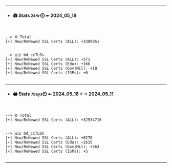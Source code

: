 

---
- #### 🖨️ **Stats** `24Hr`⏲️ ➼ 2024_05_18
```console


--> 🌐 Total
[+] New/ReNewed SSL Certs (ALL): +3309051


--> 🇧🇩 bd_ccTLDs
[+] New/ReNewed SSL Certs (ALL): +571
[+] New/ReNewed SSL Certs (Edu): +166
[+] New/ReNewed SSL Certs (Gov|Mil): +18
[+] New/ReNewed SSL Certs (ISPs): +0


```

---
- #### 🖨️ **Stats** `7Days`⏲️ ➼ 2024_05_18 <--> 2024_05_11
```console


--> 🌐 Total
[+] New/ReNewed SSL Certs (ALL): +32534716


--> 🇧🇩 bd_ccTLDs
[+] New/ReNewed SSL Certs (ALL): +6270
[+] New/ReNewed SSL Certs (Edu): +2635
[+] New/ReNewed SSL Certs (Gov|Mil): +363
[+] New/ReNewed SSL Certs (ISPs): +5


```

---

